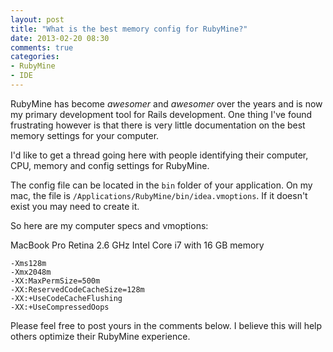 ```yaml
---
layout: post
title: "What is the best memory config for RubyMine?"
date: 2013-02-20 08:30
comments: true
categories: 
- RubyMine
- IDE
---
```


RubyMine has become *awesomer* and *awesomer* over the years and is now my primary development tool for Rails development. One thing I've found frustrating however is that there is very little documentation on the best memory settings for your computer.

I'd like to get a thread going here with people identifying their computer, CPU, memory and config settings for RubyMine.

The config file can be located in the `bin` folder of your application. On my mac, the file is `/Applications/RubyMine/bin/idea.vmoptions`. If it doesn't exist you may need to create it.

So here are my computer specs and vmoptions:

MacBook Pro Retina 2.6 GHz Intel Core i7 with 16 GB memory

```
-Xms128m
-Xmx2048m
-XX:MaxPermSize=500m
-XX:ReservedCodeCacheSize=128m
-XX:+UseCodeCacheFlushing
-XX:+UseCompressedOops
```

Please feel free to post yours in the comments below. I believe this will help others optimize their RubyMine experience.
